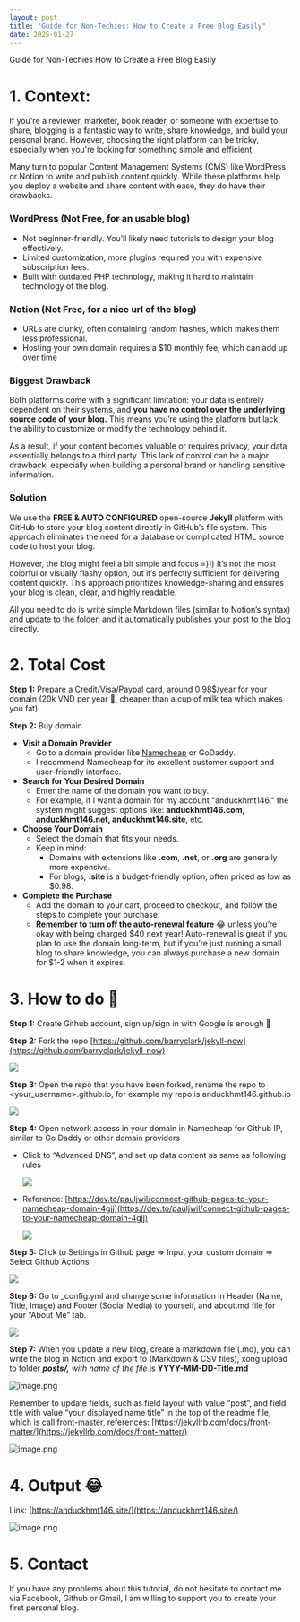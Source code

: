 ```yaml
---
layout: post
title: "Guide for Non-Techies: How to Create a Free Blog Easily"
date: 2025-01-27
---
```



Guide for Non-Techies How to Create a Free Blog Easily

# 1. Context:

If you're a reviewer, marketer, book reader, or someone with expertise to share, blogging is a fantastic way to write, share knowledge, and build your personal brand. However, choosing the right platform can be tricky, especially when you're looking for something simple and efficient.

Many turn to popular Content Management Systems (CMS) like WordPress or Notion to write and publish content quickly. While these platforms help you deploy a website and share content with ease, they do have their drawbacks.

### **WordPress (Not Free, for an usable blog)**

- Not beginner-friendly. You’ll likely need tutorials to design your blog effectively.
- Limited customization, more plugins required you with expensive subscription fees.
- Built with outdated PHP technology, making it hard to maintain technology of the blog.

### **Notion (Not Free, for a nice url of the blog)**

- URLs are clunky, often containing random hashes, which makes them less professional.
- Hosting your own domain requires a $10 monthly fee, which can add up over time

### **Biggest Drawback**

Both platforms come with a significant limitation: your data is entirely dependent on their systems, and **you have no control over the underlying source code of your blog.** This means you’re using the platform but lack the ability to customize or modify the technology behind it.

As a result, if your content becomes valuable or requires privacy, your data essentially belongs to a third party. This lack of control can be a major drawback, especially when building a personal brand or handling sensitive information.

### **Solution**

We use the **FREE & AUTO CONFIGURED** open-source **Jekyll** platform with GitHub to store your blog content directly in GitHub’s file system. This approach eliminates the need for a database or complicated HTML source code to host your blog. 

However, the blog might feel a bit simple and focus =))) It’s not the most colorful or visually flashy option, but it’s perfectly sufficient for delivering content quickly. This approach prioritizes knowledge-sharing and ensures your blog is clean, clear, and highly readable.

All you need to do is write simple Markdown files (similar to Notion’s syntax) and update to the folder, and it automatically publishes your post to the blog directly.

# 2.  Total Cost

**Step 1:** Prepare a Credit/Visa/Paypal card, around 0.98$/year for your domain (20k VND per year 🙂, cheaper than a cup of milk tea which makes you fat).

**Step 2:** Buy domain

- **Visit a Domain Provider**
    - Go to a domain provider like [Namecheap](https://www.namecheap.com/domains/) or GoDaddy.
    - I recommend Namecheap for its excellent customer support and user-friendly interface.
- **Search for Your Desired Domain**
    - Enter the name of the domain you want to buy.
    - For example, if I want a domain for my account "anduckhmt146," the system might suggest options like: **anduckhmt146.com, anduckhmt146.net, anduckhmt146.site**, etc.
- **Choose Your Domain**
    - Select the domain that fits your needs.
    - Keep in mind:
        - Domains with extensions like **.com**, **.net**, or **.org** are generally more expensive.
        - For blogs, **.site** is a budget-friendly option, often priced as low as $0.98.
- **Complete the Purchase**
    - Add the domain to your cart, proceed to checkout, and follow the steps to complete your purchase.
    - **Remember to turn off the auto-renewal feature** 😂 unless you’re okay with being charged $40 next year! Auto-renewal is great if you plan to use the domain long-term, but if you’re just running a small blog to share knowledge, you can always purchase a new domain for $1-2 when it expires.

# 3.  How to do 🙂

**Step 1:** Create Github account, sign up/sign in with Google is enough 🙂

**Step 2:** Fork the repo [https://github.com/barryclark/jekyll-now](https://github.com/barryclark/jekyll-now)

![](/images/Guide%20for%20Non-Techies%20How%20to%20Create%20a%20Free%20Blog%20Ea%20187de13133de8036a0c9eb2ec3428942/Screenshot_2025-01-26_at_23.04.20.png)


**Step 3:** Open the repo that you have been forked, rename the repo to <your_username>.github.io, for example my repo is anduckhmt146.github.io

  ![](/images/Guide%20for%20Non-Techies%20How%20to%20Create%20a%20Free%20Blog%20Ea%20187de13133de8036a0c9eb2ec3428942/image.png)

**Step 4:** Open network access in your domain in Namecheap for Github IP, similar to Go Daddy or other domain providers

- Click to “Advanced DNS”, and set up data content as same as following rules
    
   ![](/images/Guide%20for%20Non-Techies%20How%20to%20Create%20a%20Free%20Blog%20Ea%20187de13133de8036a0c9eb2ec3428942/image%201.png)
    
- Reference: [https://dev.to/pauljwil/connect-github-pages-to-your-namecheap-domain-4gjj](https://dev.to/pauljwil/connect-github-pages-to-your-namecheap-domain-4gjj)
    
     ![](/images/Guide%20for%20Non-Techies%20How%20to%20Create%20a%20Free%20Blog%20Ea%20187de13133de8036a0c9eb2ec3428942/image%202.png)
    

**Step 5:** Click to Settings in Github page ⇒ Input your custom domain ⇒ Select Github Actions

 ![](/images/Guide%20for%20Non-Techies%20How%20to%20Create%20a%20Free%20Blog%20Ea%20187de13133de8036a0c9eb2ec3428942/image%203.png)

**Step 6:** Go to _config.yml and change some information in Header (Name, Title, Image) and Footer (Social Media) to yourself, and about.md file for your “About Me” tab.

 ![](/images/Guide%20for%20Non-Techies%20How%20to%20Create%20a%20Free%20Blog%20Ea%20187de13133de8036a0c9eb2ec3428942/image%204.png)

**Step 7:** When you update a new blog, create a markdown file (.md), you can write the blog in Notion and export to (Markdown & CSV files), xong upload to folder ***posts/,** with name of the file* is **YYYY-MM-DD-Title.md**

![image.png](/images/Guide%20for%20Non-Techies%20How%20to%20Create%20a%20Free%20Blog%20Ea%20187de13133de8036a0c9eb2ec3428942/image%205.png)

Remember to update fields, such as field layout with value “post”, and field title with value “your displayed name title” in the top of the readme file, which is call front-master, references: [https://jekyllrb.com/docs/front-matter/](https://jekyllrb.com/docs/front-matter/)

![image.png](/images/Guide%20for%20Non-Techies%20How%20to%20Create%20a%20Free%20Blog%20Ea%20187de13133de8036a0c9eb2ec3428942/image%206.png)

# 4.  Output 😂

Link: [https://anduckhmt146.site/](https://anduckhmt146.site/)

![image.png](/images/Guide%20for%20Non-Techies%20How%20to%20Create%20a%20Free%20Blog%20Ea%20187de13133de8036a0c9eb2ec3428942/image%207.png)

# 5.  Contact

If you have any problems about this tutorial, do not hesitate to contact me via Facebook, Github or Gmail, I am willing to support you to create your first personal blog.
